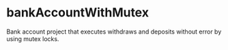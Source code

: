 # bankAccountWithMutex
 Bank account project that executes withdraws and deposits without error by using mutex locks.
